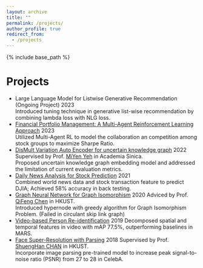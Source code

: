 ```yaml
---
layout: archive
title: ""
permalink: /projects/
author_profile: true
redirect_from:
  - /projects
---
```


{% include base_path %}


Projects
======
* Large Language Model for Listwise Generative Recommendation (Ongoing Project) 2023<br> 
    Introduced tuning technique in generative list-wise recommendation by combining lambda loss with NLG loss.
* [Financial Portfolio Management: A Multi-Agent Reinforcement Learning Approach](https://drive.google.com/file/d/1zIjaMn6OTybBAxK83nBX4d_EMgK5qirP/view?usp=sharing) 2023<br>
    Utilized Multi-Agent RL to model the collaboration an competition among stock groups to maximize Sharpe Ratio.
* [DisMult Variation Auto Encoder for uncertain knowledge graph](https://github.com/vincent40416/DistMult_VAE) 2022<br>
    Supervised by Prof. [MiYen Yeh](https://homepage.iis.sinica.edu.tw/pages/miyen/index_en.html) in Academia Sinica.<br>
    Proposed uncertain knowledge graph embedding model and addressed the limitation of current evaluation metrics.
* [Daily News Analysis for Stock Prediction](https://github.com/vincent40416/Stock_Price_Prediction) 2021<br>
    Combined world news data and stock transaction feature to predict DJIA; Achieved 58% accuracy in back testing.
* [Graph Neural Network for Graph Isomorphism](https://github.com/vincent40416/Graph_Isomorphism_w_Hypernode) 2020
    Adviced by Prof. [QiFeng Chen](https://facultyprofiles.hkust.edu.hk/profiles.php?profile=qifeng-chen-cqf) in HKUST.<br>
    Introduced hypernode with greedy algorithm for Graph Isomorphism Problem. (Failed in circulant skip link graph)
* [Video-based Person Re-identification](https://github.com/vincent40416/RE_ID) 2019
    Decomposed spatial and temporal features in video with mAP 77.5%, outperforming baselines in MARS.
* [Face Super-Resolution with Parsing](https://github.com/vincent40416/SRGAN) 2018
    Supervised by Prof. [ShuengHan CHAN](https://facultyprofiles.hkust.edu.hk/profiles.php?profile=gary-shueng-han-chan-gchan) in HKUST. <br>
    Incorporate image parsing pre-trained model to increase peak signal-to-noise ratio (PSNR) from 27 to 28 in CelebA.
